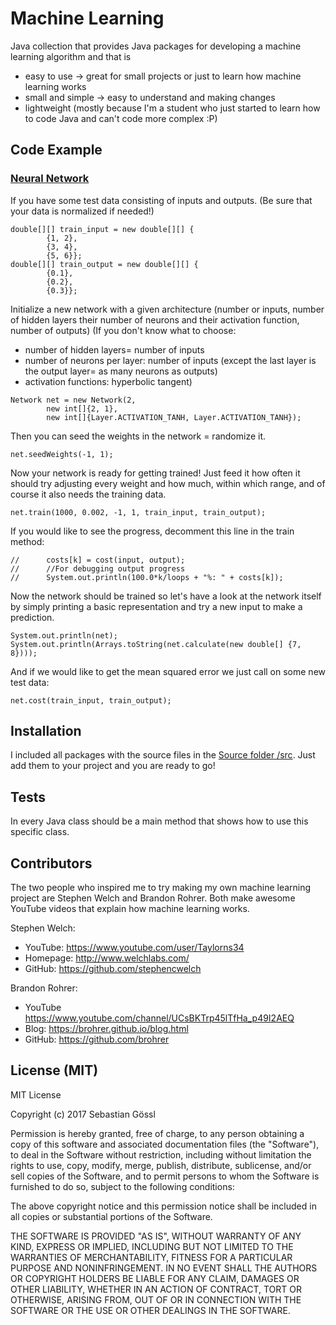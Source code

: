 # Machine Learning

Java collection that provides Java packages for developing a machine learning algorithm and that is
- easy to use -> great for small projects or just to learn how machine learning works
- small and simple -> easy to understand and making changes
- lightweight (mostly because I'm a student who just started to learn how to code Java and can't code more complex :P)

## Code Example

### [Neural Network](src/neural)

If you have some test data consisting of inputs and outputs.
(Be sure that your data is normalized if needed!)

```
double[][] train_input = new double[][] {
        {1, 2},
        {3, 4},
        {5, 6}};
double[][] train_output = new double[][] {
        {0.1},
        {0.2},
        {0.3}};
```

Initialize a new network with a given architecture (number or inputs, number of hidden layers their number of neurons and their activation function, number of outputs)
(If you don't know what to choose: 
- number of hidden layers= number of inputs
- number of neurons per layer: number of inputs (except the last layer is the output layer= as many neurons as outputs)
- activation functions: hyperbolic tangent)

```
Network net = new Network(2,
        new int[]{2, 1},
        new int[]{Layer.ACTIVATION_TANH, Layer.ACTIVATION_TANH});
```

Then you can seed the weights in the network = randomize it.

```
net.seedWeights(-1, 1);
```

Now your network is ready for getting trained!
Just feed it how often it should try adjusting every weight and how much, within which range, and of course it also needs the training data.

```
net.train(1000, 0.002, -1, 1, train_input, train_output);
```

If you would like to see the progress, decomment this line in the train method:

```
//      costs[k] = cost(input, output);
//      //For debugging output progress
//      System.out.println(100.0*k/loops + "%: " + costs[k]);
```

Now the network should be trained so let's have a look at the network itself by simply printing a basic representation and try a new input to make a prediction.

```
System.out.println(net);
System.out.println(Arrays.toString(net.calculate(new double[] {7, 8})));
```

And if we would like to get the mean squared error we just call on some new test data:

```
net.cost(train_input, train_output);
```

## Installation

I included all packages with the source files in the [Source folder /src](src).
Just add them to your project and you are ready to go!

## Tests

In every Java class should be a main method that shows how to use this specific class.

## Contributors

The two people who inspired me to try making my own machine learning project are Stephen Welch and Brandon Rohrer.
Both make awesome YouTube videos that explain how machine learning works.

Stephen Welch:
- YouTube: https://www.youtube.com/user/Taylorns34
- Homepage: http://www.welchlabs.com/
- GitHub: https://github.com/stephencwelch

Brandon Rohrer:
- YouTube https://www.youtube.com/channel/UCsBKTrp45lTfHa_p49I2AEQ
- Blog: https://brohrer.github.io/blog.html
- GitHub: https://github.com/brohrer

## License (MIT)

MIT License

Copyright (c) 2017 Sebastian Gössl

Permission is hereby granted, free of charge, to any person obtaining a copy
of this software and associated documentation files (the "Software"), to deal
in the Software without restriction, including without limitation the rights
to use, copy, modify, merge, publish, distribute, sublicense, and/or sell
copies of the Software, and to permit persons to whom the Software is
furnished to do so, subject to the following conditions:

The above copyright notice and this permission notice shall be included in all
copies or substantial portions of the Software.

THE SOFTWARE IS PROVIDED "AS IS", WITHOUT WARRANTY OF ANY KIND, EXPRESS OR
IMPLIED, INCLUDING BUT NOT LIMITED TO THE WARRANTIES OF MERCHANTABILITY,
FITNESS FOR A PARTICULAR PURPOSE AND NONINFRINGEMENT. IN NO EVENT SHALL THE
AUTHORS OR COPYRIGHT HOLDERS BE LIABLE FOR ANY CLAIM, DAMAGES OR OTHER
LIABILITY, WHETHER IN AN ACTION OF CONTRACT, TORT OR OTHERWISE, ARISING FROM,
OUT OF OR IN CONNECTION WITH THE SOFTWARE OR THE USE OR OTHER DEALINGS IN THE
SOFTWARE.
